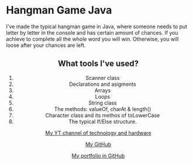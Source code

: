 # Hangman Game Java

I've made the typical hangman game in Java, where someone needs to put letter by letter in the console and has certain amount of chances. If you achieve to complete all the whole word you will win. Otherwise, you will loose after your chances are left.

<div align="center">
  
##  What tools I've used?
1. Scanner class
2. Declarations and asigments
3. Arrays
4. Loops
5. String class 
6. The methods: valueOf, charAt & length() 
7. Character class and its methos of toLowerCase
8. The typical If/Else structure.

[My YT channel of technology and hardware](https://www.youtube.com/@tioalex-px)

[My GitHub](https://github.com/MemoSainz)

[My portfolio in GitHub](https://github.com/MemoSainz)
